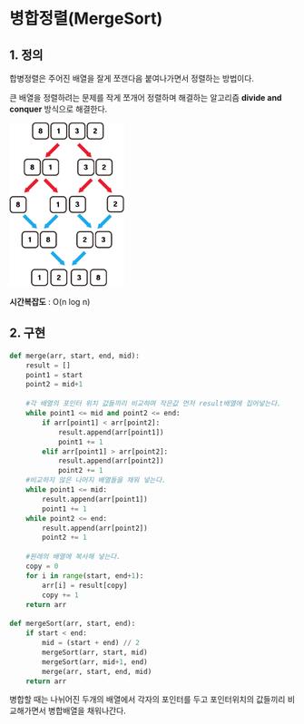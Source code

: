 # 병합정렬(MergeSort)

## 1. 정의

합병정렬은 주어진 배열을 잘게 쪼갠다음 붙여나가면서 정렬하는 방법이다.

큰 배열을 정렬하려는 문제를 작게 쪼개어 정렬하며 해결하는 알고리즘 **divide and conquer** 방식으로 해결한다.

<img src = "../image/sort/mergesort.png" width="40%"/>

**시간복잡도** : O(n log n)

## 2. 구현

```python
def merge(arr, start, end, mid):
    result = []
    point1 = start
    point2 = mid+1

    #각 배열의 포인터 위치 값들끼리 비교하며 작은값 먼저 result배열에 집어넣는다.
    while point1 <= mid and point2 <= end:
        if arr[point1] < arr[point2]:
            result.append(arr[point1])
            point1 += 1
        elif arr[point1] > arr[point2]:
            result.append(arr[point2])
            point2 += 1
    #비교하지 않은 나머지 배열들을 채워 넣는다.
    while point1 <= mid:
        result.append(arr[point1])
        point1 += 1
    while point2 <= end:
        result.append(arr[point2])
        point2 += 1

    #원래의 배열에 복사해 넣는다.
    copy = 0
    for i in range(start, end+1):
        arr[i] = result[copy]
        copy += 1
    return arr
    
def mergeSort(arr, start, end):
    if start < end:
        mid = (start + end) // 2
        mergeSort(arr, start, mid)
        mergeSort(arr, mid+1, end)
        merge(arr, start, end, mid)
    return arr
```

병합할 때는 나뉘어진 두개의 배열에서 각자의 포인터를 두고 포인터위치의 값들끼리 비교해가면서 병합배열을 채워나간다.